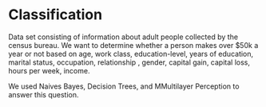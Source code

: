 # Classification

Data set consisting of information about adult people collected by the census bureau. 
We want to determine whether a person makes over $50k a year or not based on age, work class, education-level,
years of education, marital status, occupation, relationship , gender, capital gain, capital loss, hours per week, income. 

We used Naives Bayes, Decision Trees, and MMultilayer Perception to answer this question. 
